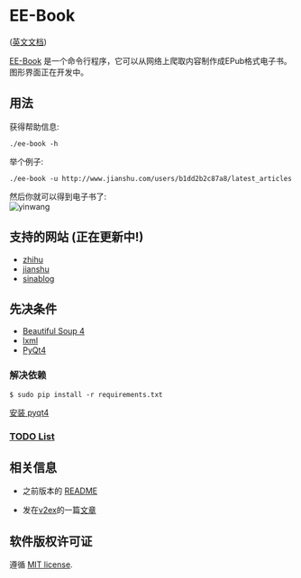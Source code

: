 # EE-Book

([英文文档](./README.md))    

[EE-Book](https://github.com/knarfeh/EE-Book) 是一个命令行程序，它可以从网络上爬取内容制作成EPub格式电子书。图形界面正在开发中。  

## 用法

获得帮助信息:  

```shell
./ee-book -h
```

举个例子:  

```shell
./ee-book -u http://www.jianshu.com/users/b1dd2b2c87a8/latest_articles
```

然后你就可以得到电子书了:  
![yinwang](http://7xi5vu.com1.z0.glb.clouddn.com/2016-03-09jianshu_yinwang.png)

## 支持的网站 (正在更新中!)
* [zhihu](https://www.zhihu.com/)
* [jianshu](https://www.jianshu.com/)
* [sinablog](http://blog.sina.com.cn)

## 先决条件

 * [Beautiful Soup 4](http://www.crummy.com/software/BeautifulSoup/)
 * [lxml](http://lxml.de/)
 * [PyQt4](https://www.riverbankcomputing.com/software/pyqt/download)

### 解决依赖

```shell
$ sudo pip install -r requirements.txt
```

[安装 pyqt4](https://riverbankcomputing.com/software/pyqt/download/)


### [TODO List](./doc/TODOlist.md)

## 相关信息

* 之前版本的 [README](https://github.com/knarfeh/EE-Book/blob/c4d870ff8cca6bbac97f04c9da727397cee8d519/README.md)

* 发在[v2ex](https://v2ex.com/)的一篇[文章](http://knarfeh.github.io/2016/03/17/EE-Book/)

## 软件版权许可证

遵循 [MIT license](./LICENSE).

